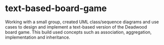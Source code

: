# text-based-board-game
Working with a small group, created UML class/sequence diagrams and use cases to   design and implement a text-based version of the Deadwood board game. This build used concepts such as association, aggregation, implementation and inheritance. 
